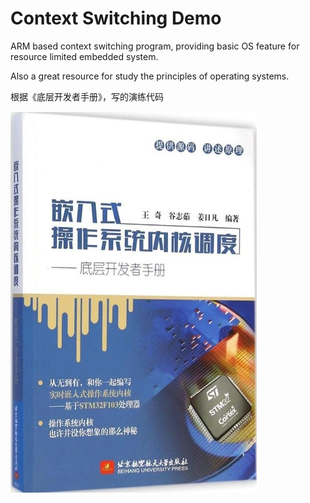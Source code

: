 # Context Switching Demo

ARM based context switching program, providing basic OS feature for resource limited embedded system.

Also a great resource for study the principles of operating systems.

根据《底层开发者手册》，写的演练代码

![alt text](https://github.com/yxh1126/context-switching-demo/blob/main/docs/book_cover.jpg?raw=true)
